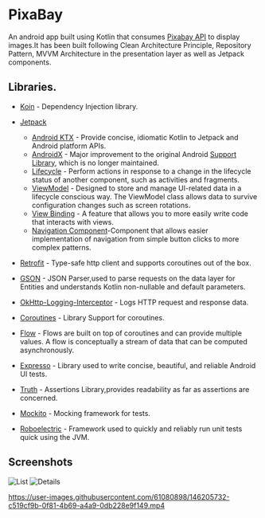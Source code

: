 # PixaBay

An android app built using Kotlin that consumes [Pixabay API](https://pixabay.com/) to display images.It has been built following Clean Architecture Principle, Repository Pattern, MVVM Architecture in the presentation layer as well as Jetpack components.

## Libraries.

- [Koin](https://github.com/google/hilt) - Dependency Injection library.
- [Jetpack](https://developer.android.com/jetpack)
    -   [Android KTX](https://developer.android.com/kotlin/ktx.html) - Provide concise, idiomatic Kotlin to Jetpack and Android platform APIs.
    - [AndroidX](https://developer.android.com/jetpack/androidx) - Major improvement to the original Android [Support Library](https://developer.android.com/topic/libraries/support-library/index), which is no longer maintained.
    -   [Lifecycle](https://developer.android.com/topic/libraries/architecture/lifecycle) - Perform actions in response to a change in the lifecycle status of another component, such as activities and fragments.
    -   [ViewModel](https://developer.android.com/topic/libraries/architecture/viewmodel) - Designed to store and manage UI-related data in a lifecycle conscious way. The ViewModel class allows data to survive configuration changes such as screen rotations.
    - [View Binding](https://developer.android.com/topic/libraries/view-binding/) - A feature that allows you to more easily write code that interacts with views.
    - [Navigation Component](https://developer.android.com/guide/navigation/navigation-getting-started)-Component that allows easier implementation of navigation from simple button clicks to more complex patterns.

- [Retrofit](https://square.github.io/retrofit/) - Type-safe http client
  and supports coroutines out of the box.
- [GSON](https://github.com/square/gson) - JSON Parser,used to parse
  requests on the data layer for Entities and understands Kotlin non-nullable
  and default parameters.
- [OkHttp-Logging-Interceptor](https://github.com/square/okhttp/blob/master/okhttp-logging-interceptor/README.md) - Logs HTTP request and response data.
- [Coroutines](https://github.com/Kotlin/kotlinx.coroutines) - Library Support for coroutines.
- [Flow](https://developer.android.com/kotlin/flow) - Flows are built on top of coroutines and can provide multiple values. A flow is conceptually a stream of data that can be computed asynchronously.
- [Expresso](https://developer.android.com/training/testing/espresso) - Library used to write concise, beautiful, and reliable Android UI tests.
- [Truth](https://truth.dev/) - Assertions Library,provides readability as far as assertions are concerned.
- [Mockito](https://site.mockito.org/) - Mocking framework for tests.
- [Roboelectric](http://robolectric.org/) - Framework used to quickly and reliably run unit tests quick using the JVM.

## Screenshots
![List](https://user-images.githubusercontent.com/61080898/146204139-a8c62a04-8f20-4925-be9b-c77c07861c4e.png)
![Details](https://user-images.githubusercontent.com/61080898/146204189-5f4f1a72-a031-4d81-b179-6559913960e7.png)

https://user-images.githubusercontent.com/61080898/146205732-c519cf9b-0f81-4b69-a4a9-0db228e9f149.mp4

